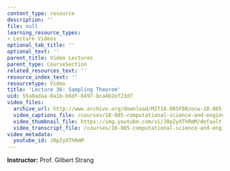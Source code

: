```yaml
---
content_type: resource
description: ''
file: null
learning_resource_types:
- Lecture Videos
optional_tab_title: ''
optional_text: ''
parent_title: Video Lectures
parent_type: CourseSection
related_resources_text: ''
resource_index_text: ''
resourcetype: Video
title: 'Lecture 36: Sampling Theorem'
uid: 55a8adaa-0a1b-b6df-0497-bca4b2ef23d7
video_files:
  archive_url: http://www.archive.org/download/MIT18.085F08/ocw-18.085-f08-lec36_300k.mp4
  video_captions_file: /courses/18-085-computational-science-and-engineering-i-fall-2008/6582f6cac46a5f188b3de1f146a869ce_J0pZyXThRmM.vtt
  video_thumbnail_file: https://img.youtube.com/vi/J0pZyXThRmM/default.jpg
  video_transcript_file: /courses/18-085-computational-science-and-engineering-i-fall-2008/242e9b220c5a3bc9aedd23debd194df7_J0pZyXThRmM.pdf
video_metadata:
  youtube_id: J0pZyXThRmM
---
```


**Instructor:** Prof. Gilbert Strang